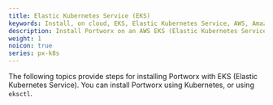 ```yaml
---
title: Elastic Kubernetes Service (EKS)
keywords: Install, on cloud, EKS, Elastic Kubernetes Service, AWS, Amazon Web Services, Kubernetes, k8s
description: Install Portworx on an AWS EKS (Elastic Kubernetes Service) cluster.
weight: 1
noicon: true
series: px-k8s
---
```


The following topics provide steps for installing Portworx with EKS (Elastic Kubernetes Service). You can install Portworx using Kubernetes, or using `eksctl`.
